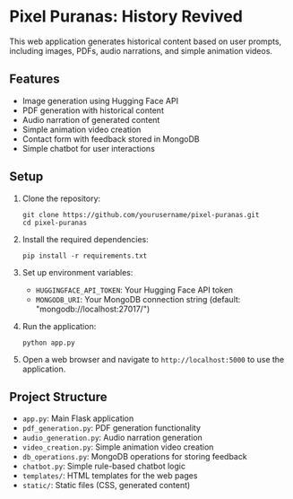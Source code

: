 
# Pixel Puranas: History Revived

This web application generates historical content based on user prompts, including images, PDFs, audio narrations, and simple animation videos.

## Features

- Image generation using Hugging Face API
- PDF generation with historical content
- Audio narration of generated content
- Simple animation video creation
- Contact form with feedback stored in MongoDB
- Simple chatbot for user interactions

## Setup

1. Clone the repository:
   ```
   git clone https://github.com/yourusername/pixel-puranas.git
   cd pixel-puranas
   ```

2. Install the required dependencies:
   ```
   pip install -r requirements.txt
   ```

3. Set up environment variables:
   - `HUGGINGFACE_API_TOKEN`: Your Hugging Face API token
   - `MONGODB_URI`: Your MongoDB connection string (default: "mongodb://localhost:27017/")

4. Run the application:
   ```
   python app.py
   ```

5. Open a web browser and navigate to `http://localhost:5000` to use the application.

## Project Structure

- `app.py`: Main Flask application
- `pdf_generation.py`: PDF generation functionality
- `audio_generation.py`: Audio narration generation
- `video_creation.py`: Simple animation video creation
- `db_operations.py`: MongoDB operations for storing feedback
- `chatbot.py`: Simple rule-based chatbot logic
- `templates/`: HTML templates for the web pages
- `static/`: Static files (CSS, generated content)


